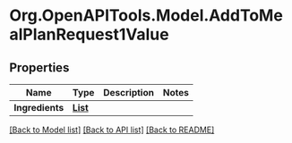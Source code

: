 # Org.OpenAPITools.Model.AddToMealPlanRequest1Value

## Properties

Name | Type | Description | Notes
------------ | ------------- | ------------- | -------------
**Ingredients** | [**List<AddToMealPlanRequest1ValueIngredientsInner>**](AddToMealPlanRequest1ValueIngredientsInner.md) |  | 

[[Back to Model list]](../README.md#documentation-for-models) [[Back to API list]](../README.md#documentation-for-api-endpoints) [[Back to README]](../README.md)

